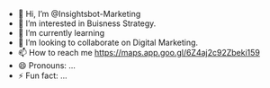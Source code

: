 - 👋 Hi, I’m @Insightsbot-Marketing
- 👀 I’m interested in Buisness Strategy.
- 🌱 I’m currently learning 
- 💞️ I’m looking to collaborate on Digital Marketing.
- 📫 How to reach me https://maps.app.goo.gl/6Z4aj2c92Zbeki159
- 😄 Pronouns: ...
- ⚡ Fun fact: ...

<!---
Insightsbot-Marketing/Insightsbot-Marketing is a ✨ special ✨ repository because its `README.md` (this file) appears on your GitHub profile.
You can click the Preview link to take a look at your changes.
--->
